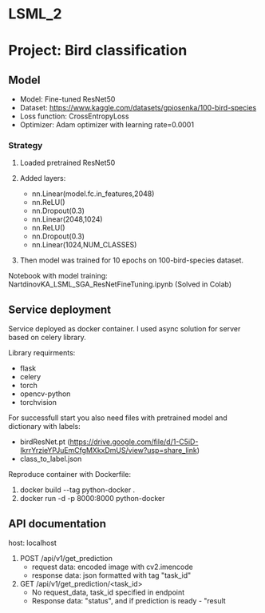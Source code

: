 # LSML_2

# Project: Bird classification

## Model
- Model: Fine-tuned ResNet50
- Dataset: https://www.kaggle.com/datasets/gpiosenka/100-bird-species
- Loss function: CrossEntropyLoss
- Optimizer: Adam optimizer with learning rate=0.0001

### Strategy
1. Loaded pretrained ResNet50
2. Added layers:
    - nn.Linear(model.fc.in_features,2048)
    - nn.ReLU()
    - nn.Dropout(0.3)
    - nn.Linear(2048,1024)
    - nn.ReLU()
    - nn.Dropout(0.3)
    - nn.Linear(1024,NUM_CLASSES)
 
3. Then model was trained for 10 epochs on 100-bird-species dataset.


Notebook with model training:  NartdinovKA_LSML_SGA_ResNetFineTuning.ipynb (Solved in Colab)

## Service deployment

Service deployed as docker container.
I used async solution for server based on celery library.


Library requirments: 
- flask
- celery
- torch
- opencv-python
- torchvision

For successfull start you also need files with pretrained model and dictionary with labels:
- birdResNet.pt (https://drive.google.com/file/d/1-C5iD-IkrrYrzieYPJuEmCfgMXkxDmUS/view?usp=share_link)
- class_to_label.json

Reproduce container with Dockerfile:
1. docker build --tag python-docker .
2. docker run -d -p 8000:8000 python-docker


## API documentation
host: localhost
1. POST /api/v1/get_prediction
    - request data: encoded image with cv2.imencode
    - response data: json formatted with tag "task_id"
2. GET /api/v1/get_prediction/<task_id>
    - No request_data, task_id specified in endpoint
    - Response data: "status", and if prediction is ready - "result


